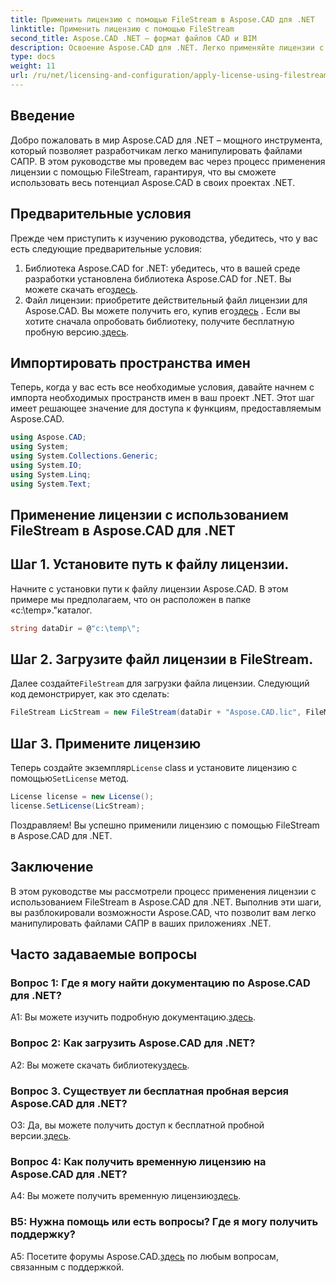 ```yaml
---
title: Применить лицензию с помощью FileStream в Aspose.CAD для .NET
linktitle: Применить лицензию с помощью FileStream
second_title: Aspose.CAD .NET — формат файлов CAD и BIM
description: Освоение Aspose.CAD для .NET. Легко применяйте лицензии с помощью FileStream. Изучите пошаговое руководство и раскройте потенциал. Скачать сейчас!
type: docs
weight: 11
url: /ru/net/licensing-and-configuration/apply-license-using-filestream/
---
```

## Введение

Добро пожаловать в мир Aspose.CAD для .NET – мощного инструмента, который позволяет разработчикам легко манипулировать файлами САПР. В этом руководстве мы проведем вас через процесс применения лицензии с помощью FileStream, гарантируя, что вы сможете использовать весь потенциал Aspose.CAD в своих проектах .NET.

## Предварительные условия

Прежде чем приступить к изучению руководства, убедитесь, что у вас есть следующие предварительные условия:
1.  Библиотека Aspose.CAD for .NET: убедитесь, что в вашей среде разработки установлена библиотека Aspose.CAD for .NET. Вы можете скачать его[здесь](https://releases.aspose.com/cad/net/).
2.  Файл лицензии: приобретите действительный файл лицензии для Aspose.CAD. Вы можете получить его, купив его[здесь](https://purchase.aspose.com/buy) . Если вы хотите сначала опробовать библиотеку, получите бесплатную пробную версию.[здесь](https://releases.aspose.com/).

## Импортировать пространства имен

Теперь, когда у вас есть все необходимые условия, давайте начнем с импорта необходимых пространств имен в ваш проект .NET. Этот шаг имеет решающее значение для доступа к функциям, предоставляемым Aspose.CAD.
```csharp
using Aspose.CAD;
using System;
using System.Collections.Generic;
using System.IO;
using System.Linq;
using System.Text;
```

## Применение лицензии с использованием FileStream в Aspose.CAD для .NET

## Шаг 1. Установите путь к файлу лицензии.

Начните с установки пути к файлу лицензии Aspose.CAD. В этом примере мы предполагаем, что он расположен в папке «c:\temp».\"каталог.
```csharp
string dataDir = @"c:\temp\";
```

## Шаг 2. Загрузите файл лицензии в FileStream.

 Далее создайте`FileStream` для загрузки файла лицензии. Следующий код демонстрирует, как это сделать:
```csharp
FileStream LicStream = new FileStream(dataDir + "Aspose.CAD.lic", FileMode.Open);
```

## Шаг 3. Примените лицензию

 Теперь создайте экземпляр`License` class и установите лицензию с помощью`SetLicense` метод.
```csharp
License license = new License();
license.SetLicense(LicStream);
```

Поздравляем! Вы успешно применили лицензию с помощью FileStream в Aspose.CAD для .NET.

## Заключение

В этом руководстве мы рассмотрели процесс применения лицензии с использованием FileStream в Aspose.CAD для .NET. Выполнив эти шаги, вы разблокировали возможности Aspose.CAD, что позволит вам легко манипулировать файлами САПР в ваших приложениях .NET.

## Часто задаваемые вопросы

### Вопрос 1: Где я могу найти документацию по Aspose.CAD для .NET?

 A1: Вы можете изучить подробную документацию.[здесь](https://reference.aspose.com/cad/net/).

### Вопрос 2: Как загрузить Aspose.CAD для .NET?

 A2: Вы можете скачать библиотеку[здесь](https://releases.aspose.com/cad/net/).

### Вопрос 3. Существует ли бесплатная пробная версия Aspose.CAD для .NET?

 О3: Да, вы можете получить доступ к бесплатной пробной версии.[здесь](https://releases.aspose.com/).

### Вопрос 4: Как получить временную лицензию на Aspose.CAD для .NET?

 A4: Вы можете получить временную лицензию[здесь](https://purchase.aspose.com/temporary-license/).

### В5: Нужна помощь или есть вопросы? Где я могу получить поддержку?

 A5: Посетите форумы Aspose.CAD.[здесь](https://forum.aspose.com/c/cad/19) по любым вопросам, связанным с поддержкой.